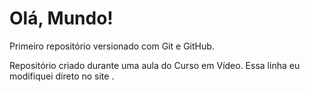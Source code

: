 # Olá, Mundo!
 Primeiro repositório versionado com Git e GitHub.

 Repositório criado durante uma aula do Curso em Vídeo.
 Essa linha eu modifiquei direto no site .
